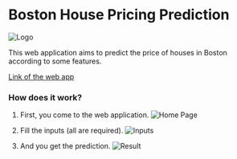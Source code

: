 # Boston House Pricing Prediction

![Logo](https://raw.githubusercontent.com/miracseref/bostonhousepricing/main/static/images/logo.png)

This web application aims to predict the price of houses in Boston according to some features.

[Link of the web app](https://boston-houses-price-prediction.herokuapp.com)

### How does it work?

1. First, you come to the web application.
![Home Page](https://raw.githubusercontent.com/miracseref/bostonhousepricing/main/static/images/home_page.png)

2. Fill the inputs (all are required).
![Inputs](https://raw.githubusercontent.com/miracseref/bostonhousepricing/main/static/images/inputs.png)

3. And you get the prediction.
![Result](https://raw.githubusercontent.com/miracseref/bostonhousepricing/main/static/images/result.png)

